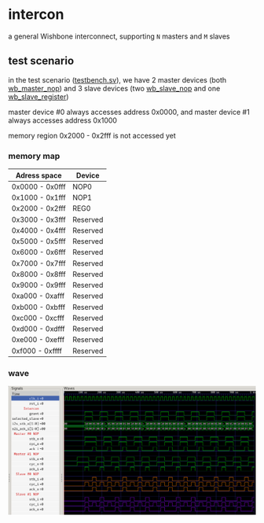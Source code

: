 # intercon

a general Wishbone interconnect, supporting `N` masters and `M` slaves

## test scenario

in the test scenario ([testbench.sv](testbench.sv)), we have 2 master devices (both [wb_master_nop](wb_master_nop/)) and 3 slave devices (two [wb_slave_nop](wb_slave_nop/) and one [wb_slave_register](wb_slave_register/))

master device #0 always accesses address 0x0000, and master device #1 always accesses address 0x1000

memory region 0x2000 - 0x2fff is not accessed yet

### memory map

| Adress space    | Device     |
| --------------- | ---------- |
| 0x0000 - 0x0fff | NOP0       |
| 0x1000 - 0x1fff | NOP1       |
| 0x2000 - 0x2fff | REG0       |
| 0x3000 - 0x3fff | Reserved   |
| 0x4000 - 0x4fff | Reserved   |
| 0x5000 - 0x5fff | Reserved   |
| 0x6000 - 0x6fff | Reserved   |
| 0x7000 - 0x7fff | Reserved   |
| 0x8000 - 0x8fff | Reserved   |
| 0x9000 - 0x9fff | Reserved   |
| 0xa000 - 0xafff | Reserved   |
| 0xb000 - 0xbfff | Reserved   |
| 0xc000 - 0xcfff | Reserved   |
| 0xd000 - 0xdfff | Reserved   |
| 0xe000 - 0xefff | Reserved   |
| 0xf000 - 0xffff | Reserved   |

### wave

![wave](wave.png)
